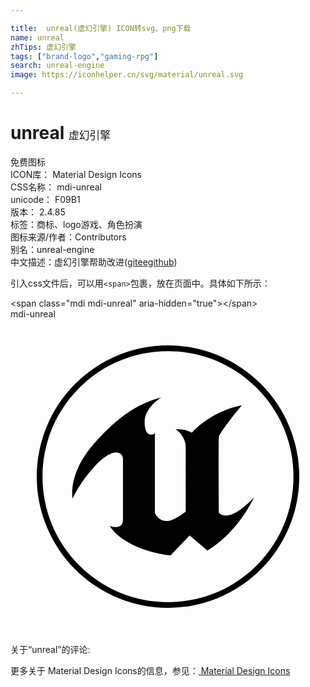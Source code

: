 ```yaml
---

title:  unreal(虚幻引擎) ICON转svg、png下载
name: unreal
zhTips: 虚幻引擎
tags: ["brand-logo","gaming-rpg"]
search: unreal-engine
image: https://iconhelper.cn/svg/material/unreal.svg

---
```


# unreal  <small style="font-size: 60%;font-weight: 100">虚幻引擎</small>


<div class="detail-page">
<p>
<span><span class="badge-success badge">免费图标</span> </span>
<br/>
<span>
ICON库：
<span class="badge-secondary badge">Material Design Icons</span> 
</span>
<br/>
<span>
CSS名称：
<span class="badge-secondary badge">mdi-unreal</span> 
</span>
<br/>
<span>
unicode：
<span class="badge-secondary badge">F09B1</span> 
<copy-btn content='F09B1' btn-title=""></copy-btn>
<copy-btn :content='String.fromCodePoint(parseInt("F09B1", 16))' btn-title="复制U"></copy-btn>
</span>
<br/>
<span>
版本：
<span class="badge-secondary badge">2.4.85</span> 
</span><br/><span>标签：<span class="badge-light badge"><router-link to="/tags/brand-logo.html">商标、logo</router-link></span><span class="badge-light badge"><router-link to="/tags/gaming-rpg.html">游戏、角色扮演</router-link></span></span>
<br/>
<span>图标来源/作者：<span class="badge-light badge">Contributors</span></span> 
<br/>
<span>别名：<span class="badge-light badge">unreal-engine</span></span><br/><span class="zh-detail">中文描述：<span class="badge-primary badge">虚幻引擎</span><span class="help-link"><span>帮助改进</span>(<a href="https://gitee.com/liuwave/icon-helper/edit/master/json/material/unreal.json" target="_blank" rel="noopener noreferrer">gitee</a><a href="https://github.com/liuwave/icon-helper/edit/master/json/material/unreal.json" target="_blank" rel="noopener noreferrer">github</a></span>)</span><br/>
</p>
</div>
<div class="alert alert-dark">
  <i class="mdi mdi-unreal mdi-48px"></i>
  <i class="mdi mdi-unreal mdi-36px"></i>
  <i class="mdi mdi-unreal mdi-24px"></i>
  <i class="mdi mdi-unreal mdi-18px"></i>
</div>
<div>
  <p>引入css文件后，可以用<code>&lt;span&gt;</code>包裹，放在页面中。具体如下所示：    
  </p>
  <div class="alert alert-primary" style="font-size: 14px">
    &lt;span class="mdi mdi-unreal" aria-hidden="true"&gt;&lt;/span&gt;
    <copy-btn content='<span class="mdi mdi-unreal" aria-hidden="true"></span>'></copy-btn>
  </div>
  <div class="alert alert-secondary">
    <i class="mdi mdi-unreal"
    style="font-size: 24px"
    aria-hidden="true"></i> mdi-unreal
    <copy-btn content="mdi-unreal" btn-title="复制图标名称"></copy-btn>
  </div>
</div>
<div id="svg" class="svg-wrap">
<svg xmlns="http://www.w3.org/2000/svg" viewBox="0 0 24 24"><path d="M2,12A10,10 0 0,0 12,22A10,10 0 0,0 22,12A10,10 0 0,0 12,2A10,10 0 0,0 2,12M5.24,18.76C3.43,16.95 2.44,14.55 2.44,12C2.44,9.45 3.43,7.05 5.24,5.24C7.05,3.43 9.45,2.44 12,2.44C14.55,2.44 16.95,3.43 18.76,5.24C20.57,7.05 21.56,9.45 21.56,12C21.56,14.55 20.57,16.95 18.76,18.76C16.95,20.57 14.55,21.56 12,21.56C9.45,21.56 7.05,20.57 5.24,18.76M6.35,9.5C4.34,11.79 4.73,13.68 4.73,13.68C4.73,13.68 5.28,12.38 6.61,11C7.25,10.37 7.72,10.15 8.04,10.15C8.4,10.15 8.57,10.41 8.57,10.65V15.29C8.57,15.75 8.27,15.85 8,15.84C7.77,15.84 7.55,15.76 7.55,15.76C8.92,17.73 12.19,18 12.19,18L13.63,16.5H13.67L15,17.63C17.39,16.21 18.55,13.58 18.55,13.58C17.5,14.7 16.79,14.97 16.39,14.96C16.03,14.96 15.88,14.75 15.88,14.75C15.87,14.65 15.82,8.9 15.89,8.9C16.31,8.13 17.63,6.56 17.63,6.56C15.16,7.05 13.81,8.66 13.81,8.66C13.41,8.35 12.59,8.4 12.59,8.4C12.97,8.61 13.35,9.21 13.35,9.72V14.65C13.35,14.65 12.5,15.38 11.88,15.38C11.5,15.38 11.27,15.17 11.14,15C11.05,14.88 11,14.79 11,14.79V8.69C10.93,8.75 10.82,8.8 10.71,8.8C10.57,8.79 10.43,8.73 10.34,8.53C10.26,8.38 10.22,8.15 10.22,7.83C10.22,6.7 11.5,5.96 11.5,5.96C9.87,6.39 8.36,7.22 6.35,9.5" /></svg>
</div>
<detail full-name='mdi-unreal'></detail>
<div>
<p>关于“unreal”的评论:</p>
</div>
<Vssue title="关于“unreal”的评论" ></Vssue>    
<div><p>更多关于 Material Design Icons的信息，参见：<a target="_blank" href="https://iconhelper.cn/material.html"> Material Design Icons</a>
</p></div>
